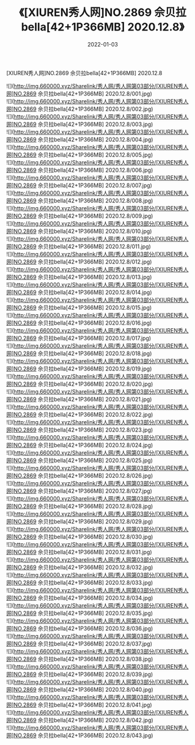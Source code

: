 ﻿---
layout: post
title:  《[XIUREN秀人网]NO.2869 佘贝拉bella[42+1P366MB] 2020.12.8》
date:   2022-01-03
img: http://img.660000.xyz/Sharelink/秀人网/秀人网第03部分/[XIUREN秀人网]NO.2869 佘贝拉bella[42+1P366MB] 2020.12.8/000.jpg
categories: [美女, 清纯, 唯美]
---

[XIUREN秀人网]NO.2869 佘贝拉bella[42+1P366MB] 2020.12.8

 ![](http://img.660000.xyz/Sharelink/秀人网/秀人网第03部分/[XIUREN秀人网]NO.2869 佘贝拉bella[42+1P366MB] 2020.12.8/001.jpg) <br>![](http://img.660000.xyz/Sharelink/秀人网/秀人网第03部分/[XIUREN秀人网]NO.2869 佘贝拉bella[42+1P366MB] 2020.12.8/002.jpg) <br>![](http://img.660000.xyz/Sharelink/秀人网/秀人网第03部分/[XIUREN秀人网]NO.2869 佘贝拉bella[42+1P366MB] 2020.12.8/003.jpg) <br>![](http://img.660000.xyz/Sharelink/秀人网/秀人网第03部分/[XIUREN秀人网]NO.2869 佘贝拉bella[42+1P366MB] 2020.12.8/004.jpg) <br>![](http://img.660000.xyz/Sharelink/秀人网/秀人网第03部分/[XIUREN秀人网]NO.2869 佘贝拉bella[42+1P366MB] 2020.12.8/005.jpg) <br>![](http://img.660000.xyz/Sharelink/秀人网/秀人网第03部分/[XIUREN秀人网]NO.2869 佘贝拉bella[42+1P366MB] 2020.12.8/006.jpg) <br>![](http://img.660000.xyz/Sharelink/秀人网/秀人网第03部分/[XIUREN秀人网]NO.2869 佘贝拉bella[42+1P366MB] 2020.12.8/007.jpg) <br>![](http://img.660000.xyz/Sharelink/秀人网/秀人网第03部分/[XIUREN秀人网]NO.2869 佘贝拉bella[42+1P366MB] 2020.12.8/008.jpg) <br>![](http://img.660000.xyz/Sharelink/秀人网/秀人网第03部分/[XIUREN秀人网]NO.2869 佘贝拉bella[42+1P366MB] 2020.12.8/009.jpg) <br>![](http://img.660000.xyz/Sharelink/秀人网/秀人网第03部分/[XIUREN秀人网]NO.2869 佘贝拉bella[42+1P366MB] 2020.12.8/010.jpg) <br>![](http://img.660000.xyz/Sharelink/秀人网/秀人网第03部分/[XIUREN秀人网]NO.2869 佘贝拉bella[42+1P366MB] 2020.12.8/011.jpg) <br>![](http://img.660000.xyz/Sharelink/秀人网/秀人网第03部分/[XIUREN秀人网]NO.2869 佘贝拉bella[42+1P366MB] 2020.12.8/012.jpg) <br>![](http://img.660000.xyz/Sharelink/秀人网/秀人网第03部分/[XIUREN秀人网]NO.2869 佘贝拉bella[42+1P366MB] 2020.12.8/013.jpg) <br>![](http://img.660000.xyz/Sharelink/秀人网/秀人网第03部分/[XIUREN秀人网]NO.2869 佘贝拉bella[42+1P366MB] 2020.12.8/014.jpg) <br>![](http://img.660000.xyz/Sharelink/秀人网/秀人网第03部分/[XIUREN秀人网]NO.2869 佘贝拉bella[42+1P366MB] 2020.12.8/015.jpg) <br>![](http://img.660000.xyz/Sharelink/秀人网/秀人网第03部分/[XIUREN秀人网]NO.2869 佘贝拉bella[42+1P366MB] 2020.12.8/016.jpg) <br>![](http://img.660000.xyz/Sharelink/秀人网/秀人网第03部分/[XIUREN秀人网]NO.2869 佘贝拉bella[42+1P366MB] 2020.12.8/017.jpg) <br>![](http://img.660000.xyz/Sharelink/秀人网/秀人网第03部分/[XIUREN秀人网]NO.2869 佘贝拉bella[42+1P366MB] 2020.12.8/018.jpg) <br>![](http://img.660000.xyz/Sharelink/秀人网/秀人网第03部分/[XIUREN秀人网]NO.2869 佘贝拉bella[42+1P366MB] 2020.12.8/019.jpg) <br>![](http://img.660000.xyz/Sharelink/秀人网/秀人网第03部分/[XIUREN秀人网]NO.2869 佘贝拉bella[42+1P366MB] 2020.12.8/020.jpg) <br>![](http://img.660000.xyz/Sharelink/秀人网/秀人网第03部分/[XIUREN秀人网]NO.2869 佘贝拉bella[42+1P366MB] 2020.12.8/021.jpg) <br>![](http://img.660000.xyz/Sharelink/秀人网/秀人网第03部分/[XIUREN秀人网]NO.2869 佘贝拉bella[42+1P366MB] 2020.12.8/022.jpg) <br>![](http://img.660000.xyz/Sharelink/秀人网/秀人网第03部分/[XIUREN秀人网]NO.2869 佘贝拉bella[42+1P366MB] 2020.12.8/023.jpg) <br>![](http://img.660000.xyz/Sharelink/秀人网/秀人网第03部分/[XIUREN秀人网]NO.2869 佘贝拉bella[42+1P366MB] 2020.12.8/024.jpg) <br>![](http://img.660000.xyz/Sharelink/秀人网/秀人网第03部分/[XIUREN秀人网]NO.2869 佘贝拉bella[42+1P366MB] 2020.12.8/025.jpg) <br>![](http://img.660000.xyz/Sharelink/秀人网/秀人网第03部分/[XIUREN秀人网]NO.2869 佘贝拉bella[42+1P366MB] 2020.12.8/026.jpg) <br>![](http://img.660000.xyz/Sharelink/秀人网/秀人网第03部分/[XIUREN秀人网]NO.2869 佘贝拉bella[42+1P366MB] 2020.12.8/027.jpg) <br>![](http://img.660000.xyz/Sharelink/秀人网/秀人网第03部分/[XIUREN秀人网]NO.2869 佘贝拉bella[42+1P366MB] 2020.12.8/028.jpg) <br>![](http://img.660000.xyz/Sharelink/秀人网/秀人网第03部分/[XIUREN秀人网]NO.2869 佘贝拉bella[42+1P366MB] 2020.12.8/029.jpg) <br>![](http://img.660000.xyz/Sharelink/秀人网/秀人网第03部分/[XIUREN秀人网]NO.2869 佘贝拉bella[42+1P366MB] 2020.12.8/030.jpg) <br>![](http://img.660000.xyz/Sharelink/秀人网/秀人网第03部分/[XIUREN秀人网]NO.2869 佘贝拉bella[42+1P366MB] 2020.12.8/031.jpg) <br>![](http://img.660000.xyz/Sharelink/秀人网/秀人网第03部分/[XIUREN秀人网]NO.2869 佘贝拉bella[42+1P366MB] 2020.12.8/032.jpg) <br>![](http://img.660000.xyz/Sharelink/秀人网/秀人网第03部分/[XIUREN秀人网]NO.2869 佘贝拉bella[42+1P366MB] 2020.12.8/033.jpg) <br>![](http://img.660000.xyz/Sharelink/秀人网/秀人网第03部分/[XIUREN秀人网]NO.2869 佘贝拉bella[42+1P366MB] 2020.12.8/034.jpg) <br>![](http://img.660000.xyz/Sharelink/秀人网/秀人网第03部分/[XIUREN秀人网]NO.2869 佘贝拉bella[42+1P366MB] 2020.12.8/035.jpg) <br>![](http://img.660000.xyz/Sharelink/秀人网/秀人网第03部分/[XIUREN秀人网]NO.2869 佘贝拉bella[42+1P366MB] 2020.12.8/036.jpg) <br>![](http://img.660000.xyz/Sharelink/秀人网/秀人网第03部分/[XIUREN秀人网]NO.2869 佘贝拉bella[42+1P366MB] 2020.12.8/037.jpg) <br>![](http://img.660000.xyz/Sharelink/秀人网/秀人网第03部分/[XIUREN秀人网]NO.2869 佘贝拉bella[42+1P366MB] 2020.12.8/038.jpg) <br>![](http://img.660000.xyz/Sharelink/秀人网/秀人网第03部分/[XIUREN秀人网]NO.2869 佘贝拉bella[42+1P366MB] 2020.12.8/039.jpg) <br>![](http://img.660000.xyz/Sharelink/秀人网/秀人网第03部分/[XIUREN秀人网]NO.2869 佘贝拉bella[42+1P366MB] 2020.12.8/040.jpg) <br>![](http://img.660000.xyz/Sharelink/秀人网/秀人网第03部分/[XIUREN秀人网]NO.2869 佘贝拉bella[42+1P366MB] 2020.12.8/041.jpg) <br>![](http://img.660000.xyz/Sharelink/秀人网/秀人网第03部分/[XIUREN秀人网]NO.2869 佘贝拉bella[42+1P366MB] 2020.12.8/042.jpg) <br>![](http://img.660000.xyz/Sharelink/秀人网/秀人网第03部分/[XIUREN秀人网]NO.2869 佘贝拉bella[42+1P366MB] 2020.12.8/043.jpg) <br>